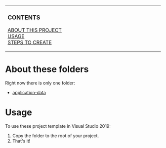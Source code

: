 <!-- my-developement-environment/templates/data-folders/README.md 201111 -->

<!-- NOTE: The HTML indentations have to stay this way to work. -->
<table>
<tr>
<td img src="repository-data/image/document/readme/spacer.png" alt="blank-spacer" width="1000" height="1">

  ### CONTENTS
  [ABOUT THIS PROJECT](#about-this-project)<br>
  [USAGE](#usage)<br>
  [STEPS TO CREATE](#steps-to-create)<br>

</td>
</tr>
</table>

# About these folders
Right now there is only one folder:
* [application-data]()

# Usage
To use these project template in Visual Studio 2019:
1. Copy the folder to the root of your project.
2. That's it!
